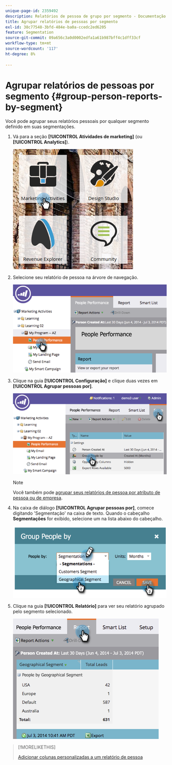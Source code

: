 ```yaml
---
unique-page-id: 2359492
description: Relatórios de pessoa de grupo por segmento - Documentação do Marketo - Documentação do produto
title: Agrupar relatórios de pessoas por segmento
exl-id: 38c77548-3bfd-484e-ba0a-ccedc2ed6205
feature: Segmentation
source-git-commit: 09a656c3a0d0002edfa1a61b987bff4c1dff33cf
workflow-type: tm+mt
source-wordcount: '117'
ht-degree: 8%

---
```


# Agrupar relatórios de pessoas por segmento {#group-person-reports-by-segment}

Você pode agrupar seus relatórios pessoais por qualquer segmento definido em suas segmentações.

1. Vá para a seção **[!UICONTROL Atividades de marketing]** (ou **[!UICONTROL Analytics]**).

   ![](assets/image2017-3-28-8-3a43-3a9.png)

1. Selecione seu relatório de pessoa na árvore de navegação.

   ![](assets/image2017-3-28-9-3a25-3a0.png)

1. Clique na guia **[!UICONTROL Configuração]** e clique duas vezes em **[!UICONTROL Agrupar pessoas por]**.

   ![](assets/image2017-3-28-9-3a25-3a22.png)

   >[!NOTE]
   >
   >Você também pode [agrupar seus relatórios de pessoa por atributo de pessoa ou de empresa](/help/marketo/product-docs/reporting/basic-reporting/report-activity/group-person-reports-by-attribute.md).

1. Na caixa de diálogo **[!UICONTROL Agrupar pessoas por]**, comece digitando &#39;Segmentação&#39; na caixa de texto. Quando o cabeçalho **Segmentações** for exibido, selecione um na lista abaixo do cabeçalho.

   ![](assets/image2017-3-28-9-3a25-3a55.png)

1. Clique na guia **[!UICONTROL Relatório]** para ver seu relatório agrupado pelo segmento selecionado.

   ![](assets/image2017-3-28-9-3a26-3a13.png)

>[!MORELIKETHIS]
>
>[Adicionar colunas personalizadas a um relatório de pessoa](/help/marketo/product-docs/reporting/basic-reporting/editing-reports/add-custom-columns-to-a-person-report.md)

